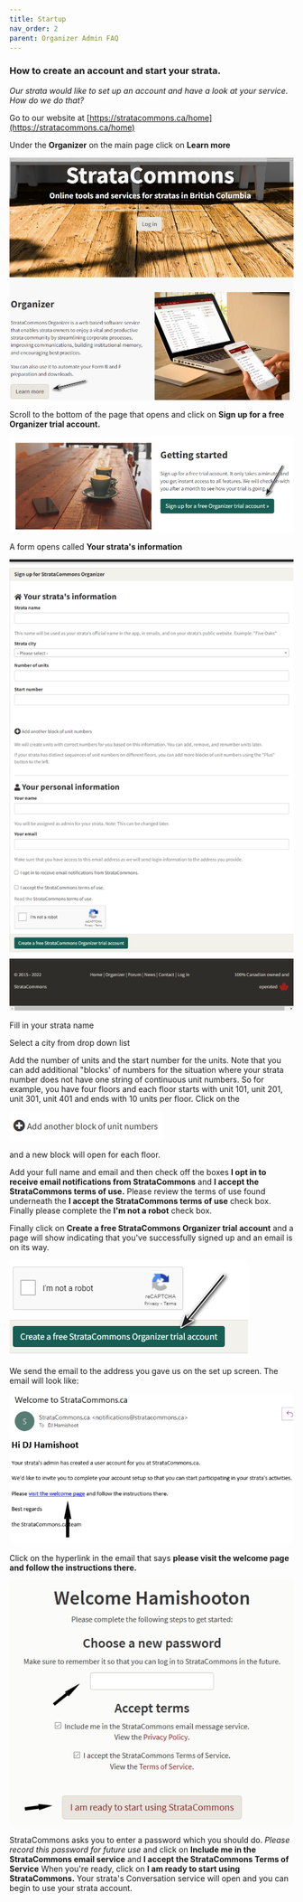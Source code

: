 ```yaml
---
title: Startup
nav_order: 2
parent: Organizer Admin FAQ
---
```


### How to create an account and start your strata.

*Our strata would like to set up an account and have a look at your service.  How do we do that?*

Go to our website at [https://stratacommons.ca/home](https://stratacommons.ca/home)

Under the **Organizer** on the main page click on **Learn more**

![](startup/learnmore.png) 

Scroll to the bottom of the page that opens and click on **Sign up for a free Organizer trial account.**

![](startup/signup.png) 

A form opens called **Your strata's information**

![](startup/createaccount.png) 

Fill in your strata name

Select a city from drop down list

Add the number of units and the start number for the units.  Note that you can add additional "blocks' of numbers for the situation where your strata number does not have one string of continuous unit numbers.  So for example, you have four floors and each floor starts with unit 101, unit 201, unit 301, unit 401 and ends with 10 units per floor.  Click on the 

![](startup/addanotherblock.png) 

and a new block will open for each floor.

Add your full name and email and then check off the boxes **I opt in to receive email notifications from StrataCommons** and **I accept the StrataCommons terms of use.**  Please review the terms of use found underneath the **I accept the StrataCommons terms of use** check box.  Finally please complete the **I'm not a robot** check box.

Finally click on **Create a free StrataCommons Organizer trial account** and a page will show indicating that you've successfully signed up and an email is on its way.

![](startup/createnewstrata.png) 

We send the email to the address you gave us on the set up screen.  The email will look like:

![](startup/welcomeemail.png) 

Click on the hyperlink in the email that says **please visit the welcome page and follow the instructions there.**  

![](startup/welcomepage.png) 

StrataCommons asks you to enter a password which you should do.  *Please record this password for future use* and click on **Include me in the StrataCommons email service** and **I accept the StrataCommons Terms of Service** When you're ready, click on **I am ready to start using StrataCommons.**  Your strata's Conversation service will open and you can begin to use your strata account.

